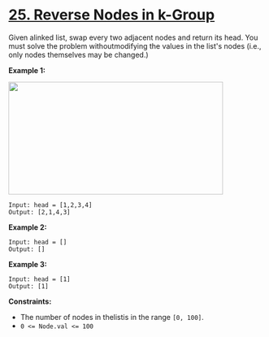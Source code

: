 # [25. Reverse Nodes in k-Group](https://leetcode.com/problems/reverse-nodes-in-k-group/description/)

Given alinked list, swap every two adjacent nodes and return its head. You must solve the problem withoutmodifying the values in the list's nodes (i.e., only nodes themselves may be changed.)

**Example 1:** 

<img alt="" src="https://assets.leetcode.com/uploads/2020/10/03/swap_ex1.jpg" style="width: 422px; height: 222px;">

```
Input: head = [1,2,3,4]
Output: [2,1,4,3]
```

**Example 2:** 

```
Input: head = []
Output: []
```

**Example 3:** 

```
Input: head = [1]
Output: [1]
```

**Constraints:** 

- The number of nodes in thelistis in the range `[0, 100]`.
- `0 <= Node.val <= 100`
